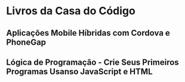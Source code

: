 # Livros da Casa do Código

## Aplicações Mobile Híbridas com Cordova e PhoneGap
## Lógica de Programação - Crie Seus Primeiros Programas Usanso JavaScript e HTML
